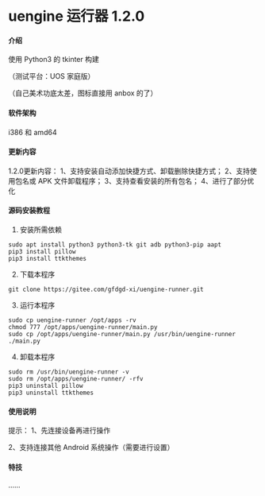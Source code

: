# uengine 运行器 1.2.0

#### 介绍

使用 Python3 的 tkinter 构建

（测试平台：UOS 家庭版）

（自己美术功底太差，图标直接用 anbox 的了）

#### 软件架构
i386 和 amd64

#### 更新内容

1.2.0更新内容：
1、支持安装自动添加快捷方式、卸载删除快捷方式；
2、支持使用包名或 APK 文件卸载程序；
3、支持查看安装的所有包名；
4、进行了部分优化


#### 源码安装教程

1.  安装所需依赖

```
sudo apt install python3 python3-tk git adb python3-pip aapt
pip3 install pillow
pip3 install ttkthemes
```

2.  下载本程序

```
git clone https://gitee.com/gfdgd-xi/uengine-runner.git
```

3.  运行本程序

```
sudo cp uengine-runner /opt/apps -rv
chmod 777 /opt/apps/uengine-runner/main.py
sudo cp /opt/apps/uengine-runner/main.py /usr/bin/uengine-runner
./main.py
```

4.  卸载本程序
```
sudo rm /usr/bin/uengine-runner -v
sudo rm /opt/apps/uengine-runner/ -rfv
pip3 uninstall pillow
pip3 uninstall ttkthemes
```

#### 使用说明

提示：
1、先连接设备再进行操作

2、支持连接其他 Android 系统操作（需要进行设置）


#### 特技

……
